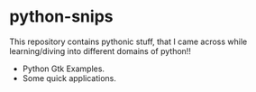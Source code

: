 # python-snips

This repository contains pythonic stuff, that I came across while learning/diving into different domains of python!!
- Python Gtk Examples.
- Some quick applications. 

